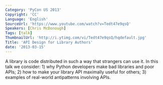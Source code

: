 ```yaml
---
Category: 'PyCon US 2013'
Copyright: 'CC'
Language: 'English'
SourceUrl: 'https://www.youtube.com/watch?v=Tedt47e9qsQ'
Speakers: [Chris McDonough]
Tags: [talk]
ThumbnailUrl: 'http://i.ytimg.com/vi/Tedt47e9qsQ/hqdefault.jpg'
Title: 'API Design for Library Authors'
date: '2013-03-15'
---
```

A library is code distributed in such a way that strangers can use it. In this talk we consider:  1) why Python developers make bad libraries and poor APIs; 2) how to make your library API maximally useful for others; 3) examples of real-world antipatterns involving APIs.

